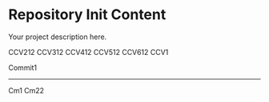 Repository Init Content
=======================

Your project description here.

CCV212
CCV312
CCV412
CCV512
CCV612
CCV1

Commit1

-------------------------
Cm1
Cm22